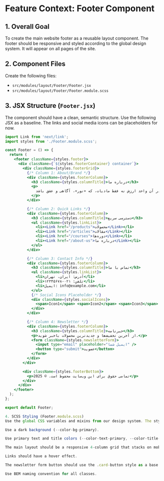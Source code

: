 # Feature Context: Footer Component

## 1. Overall Goal
To create the main website footer as a reusable layout component. The footer should be responsive and styled according to the global design system. It will appear on all pages of the site.

## 2. Component Files
Create the following files:
- `src/modules/layout/Footer/Footer.jsx`
- `src/modules/layout/Footer/Footer.module.scss`

## 3. JSX Structure (`Footer.jsx`)
The component should have a clean, semantic structure. Use the following JSX as a baseline. The links and social media icons can be placeholders for now.

```jsx
import Link from 'next/link';
import styles from './Footer.module.scss';

const Footer = () => {
  return (
    <footer className={styles.footer}>
      <div className={`${styles.footerContainer} container`}>
        <div className={styles.footerGrid}>
          {/* Column 1: About/Brand */}
          <div className={styles.footerColumn}>
            <h3 className={styles.columnTitle}>درباره ما</h3>
            <p>
              ما به دنبال ساختن یک اقتصاد رحمانی هستیم که در آن واحد ارزش نه فقط مادیات، که «نور»، آگاهی و عشق باشد.
            </p>
          </div>

          {/* Column 2: Quick Links */}
          <div className={styles.footerColumn}>
            <h3 className={styles.columnTitle}>دسترسی سریع</h3>
            <ul className={styles.linkList}>
              <li><Link href="/products">محصولات</Link></li>
              <li><Link href="/articles">مقالات</Link></li>
              <li><Link href="/courses">دوره‌ها</Link></li>
              <li><Link href="/about-us">درباره ما</Link></li>
            </ul>
          </div>

          {/* Column 3: Contact Info */}
          <div className={styles.footerColumn}>
            <h3 className={styles.columnTitle}>تماس با ما</h3>
            <ul className={styles.linkList}>
              <li>آدرس: ایران، تهران</li>
              <li>تلفن: ۰۲۱-۱۲۳۴۵۶۷۸</li>
              <li>ایمیل: info@example.com</li>
            </ul>
            {/* Social Icons Placeholder */}
            <div className={styles.socialIcons}>
              <span>Icon1</span> <span>Icon2</span> <span>Icon3</span>
            </div>
          </div>

          {/* Column 4: Newsletter */}
          <div className={styles.footerColumn}>
            <h3 className={styles.columnTitle}>خبرنامه</h3>
            <p>از آخرین تخفیف‌ها و جدیدترین محصولات باخبر شوید.</p>
            <form className={styles.newsletterForm}>
              <input type="email" placeholder="ایمیل شما" />
              <button type="submit">عضویت</button>
            </form>
          </div>
        </div>

        <div className={styles.footerBottom}>
          <p>تمامی حقوق برای این وب‌سایت محفوظ است. © 2025</p>
        </div>
      </div>
    </footer>
  );
};

export default Footer;

4. SCSS Styling (Footer.module.scss)
Use the global CSS variables and mixins from our design system. The styling should achieve the following:

Use a dark background (--color-bg-primary).

Use primary text and title colors (--color-text-primary, --color-title-hover).

The main layout should be a responsive 4-column grid that stacks on mobile.

Links should have a hover effect.

The newsletter form button should use the .card-button style as a base if possible.

Use BEM naming convention for all classes.